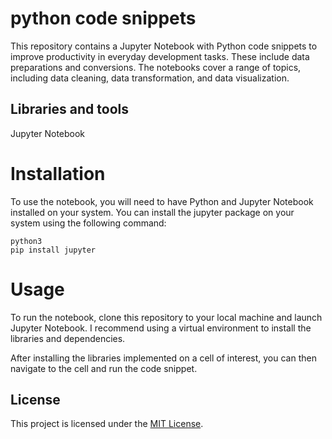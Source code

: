 # python code snippets

This repository contains a Jupyter Notebook with Python code snippets to improve productivity in everyday development tasks. These include data preparations and conversions. The notebooks cover a range of topics, including data cleaning, data transformation, and data visualization.

## Libraries and tools

Jupyter Notebook

# Installation

To use the notebook, you will need to have Python and Jupyter Notebook installed on your system. You can install the jupyter package on your system using the following command:

```
python3
pip install jupyter
```

# Usage

To run the notebook, clone this repository to your local machine and launch Jupyter Notebook. I recommend using a virtual environment to install the libraries and dependencies.

After installing the libraries implemented on a cell of interest, you can then navigate to the cell and run the code snippet.

## License

This project is licensed under the [MIT License](https://opensource.org/licenses/MIT).
